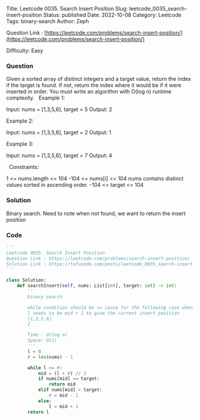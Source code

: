 Title: Leetcode 0035. Search Insert Position
Slug: leetcode_0035_search-insert-position
Status: published
Date: 2022-10-08
Category: Leetcode
Tags: binary-search
Author: Zeph

Question Link : [https://leetcode.com/problems/search-insert-position/](https://leetcode.com/problems/search-insert-position/)

Difficulty: Easy

### Question
Given a sorted array of distinct integers and a target value, return the index if the target is found. If not, return the index where it would be if it were inserted in order.
You must write an algorithm with O(log n) runtime complexity.
 
Example 1:

Input: nums = [1,3,5,6], target = 5
Output: 2

Example 2:

Input: nums = [1,3,5,6], target = 2
Output: 1

Example 3:

Input: nums = [1,3,5,6], target = 7
Output: 4

 
Constraints:

1 <= nums.length <= 104
-104 <= nums[i] <= 104
nums contains distinct values sorted in ascending order.
-104 <= target <= 104

### Solution

Binary search. Need to note when not found, we want to return the insert position

### Code
```python
'''
Leetcode 0035. Search Insert Position
Question Link : https://leetcode.com/problems/search-insert-position/
Solution Link : https://tofucode.com/posts/leetcode_0035_search-insert-position.html
'''

class Solution:
    def searchInsert(self, nums: List[int], target: int) -> int:
        '''
        binary search

        while condition should be >= cause for the following case when r,l = 0,
        l needs to be mid + 1 to give the current insert position
        [1,3,5,6]
        2

        Time : O(log n)
        Space: O(1)
        '''
        l = 0
        r = len(nums) - 1

        while l <= r:
            mid = (l + r) // 2
            if nums[mid] == target:
                return mid
            elif nums[mid] > target:
                r = mid - 1
            else:
                l = mid + 1
        return l
```

